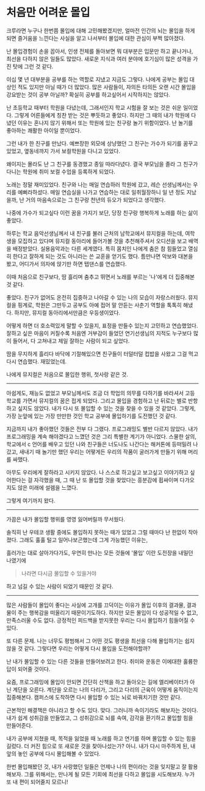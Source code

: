 # 처음만 어려운 몰입

크루라면 누구나 한번쯤 몰입에 대해 고민해봤겠지만,
얼마전 인간의 뇌는 몰입을 하게되면 즐거움을 느낀다는 사실을 알고 나서부터
몰입에 대한 관심이 부쩍 많아졌다.

난 몰입경험이 손을 꼽아서, 인생 전체를 돌아보면
뭐 대부분은 입문만 하고 끝나거나, 최선을 다하지 않은 일들도 많았다.
새로운 지식과 여러 분야에 호기심이 많은 성격을 가진 탓에 그런 것 같다.

이십 몇 년 대부분을 공부를 하는 역할로 지냈고 지금도 그렇다.
나에게 공부는 몰입 대상인 적도 있지만 아닐 때가 더 많았다.
많은 사람들이, 자의든 타의든 오랜 시간 몰입을 강요받는 것이 공부 아닐까? 
확실히 공부를 하고싶어서 시작하지는 않았다.

난 초등학교 때부터 학원을 다녔는데, 그래서인지 학교 시험을 잘 보는 것은 쉬운 일이었다.
그렇게 어른들에게 칭찬 받는 것은 뿌듯하고 좋았다.
하지만 그 때의 내가 학원에 다녔던 이유는 혼나지 않기 위해서 또는 학원에 있는 친구랑 놀기 위함이었다.
난 놀기를 좋아하는 쾌활한 아이일 뿐이었다.

그런 내가 한 친구를 만났다. 예쁘장한 외모에 상냥했던 그 친구는
가수가 되기를 꿈꾸고 있었고, 옆동네까지 가서 보컬학원을 다니고 있었다.

왜이지는 몰라도 난 그 친구를 동경했고 종일 따라다녔다.
결국 부모님을 졸라 그 친구가 다니는 학원에 취미 보컬 수업을 등록하게 되었다.

노래는 정말 재미있었다. 친구와 나는 매일 연습하러 학원에 갔고, 레슨 선생님께서는 우리를 예뻐라하셨다.
매일 연습실을 나가고 연습하는 대로 일취월장하니
일 년 정도 지났을까, 난 거의 마음속으로는 그 친구랑 천년의 듀오가 되었다고 생각했다.

나중에 가수가 되고싶다 이런 꿈을 가지기 보단, 당장 친구랑 행복하게 노래를 하는 삶이 좋았다.

하루는 학교 음악선생님께서 내 친구를 불러 근처의 남학교에서 뮤지컬을 하는데,
여학생을 모집하고 있다며 뮤지컬 동아리에 들어가볼 것을 추천해주셔서 오디션을 보고 배역을 배정받았다.
실용음악과는 다른 세계였다. 특히 몸치인 나에게 춤은 참 힘들었고 열심히 한다고 잘하게 되는 것도 아니라는 쓴 교훈을 얻기도 했다.
틈만나면 악보와 대본을 봤고, 어디가서 의자에 앉기만 하면 탭댄스를 연습했다.

이때 처음으로
친구보다,
땀 흘리며 춤추고 뛰면서 노래를 부르는 '나'에게
더 집중해본 것 같다.

좋았다. 친구가 없어도 온전히 집중하고 나아갈 수 있는 나의 모습이 자랑스러웠다.
뮤지컬을 핑계로, 학원은 그만두고 공부도 아예 접어 말 안듣는 사춘기 역할을 톡톡히 해냈다.
하지만, 뮤지컬 동아리에서만큼은 우등생이었다.

어떻게 하면 더 호소력있게 말할 수 있을지, 표정을 만들수 있는지 고민하고 연습했었다. 잘하고 싶은 마음이 커질수록
처음엔 거부감이 들었던 연기선생님의 지적도 누구보다 많이 들어서, 다 고쳐내고 제일 잘하는 사람이 되고 싶었다.

땀을 무지하게 흘리다 바닥에 기절해있으면
친구들이 터덜터덜 컵밥을 사왔고 그걸 먹고 다시 연습했다.
재밌었는데.

나에게 뮤지컬은 처음으로 몰입한 행위, 첫사랑 같은 것.

---

아쉽게도, 재능도 없었고 부모님께서도 조금 더 학업의 의무를 다하기를 바라셔서 고등학교를 가면서 뮤지컬의 꿈은 접게 되었다.
그리고 몰입을 경험하고 난 뒤로는 별로 반항하고 싶지도 않았다.
내가 다시 또 몰입할 수 있는 것을 찾을 수 있을 것 같았다.
그렇게, 가장 눈앞에 있는 가장 만만한 것인 학교 공부에 몰입하기를 도전했던 것 같다.


지금까지 내가 좋아했던 것들은 전부 다 그랬다. 프로그래밍도 별반 다르지 않았다.
내가 프로그래밍을 계속 해야겠다고 느꼈던 것은 그리 특별한 계기가 아니었다.
스물한 살의, 학교에서 c 언어를 배우고 있던 나와 친구들은
너도나도 나간다는 해커톤에 등떠밀려 나갔고,
새내기 때 놀기만 했던 우리는
어떻게든 우리의 작품이 굴러가게 만들기 위해 머리를 싸맸다.

아무도 우리에게 잘하라고 시키지 않았다.
나 스스로 하고싶고 보고싶고 이야기하고 싶어한다는 걸 자각했을 때,
그 때 난 또 몰입할 것을 찾았다는 흥분감에 휩싸이며
다가오지도 않은 미래에 설렘을 느꼈다.

그렇게 여기까지 왔다.

---

가끔은 내가 몰입할 행위를 영영 잃어버릴까 무서웠다.

솔직히 난 우테코 생활 중에도 몰입하지 못하는 때가 있었고
그럴 때마다 난 한없이 작아졌다. 그래도 훌훌 털고 일어나보곤했는데
그게 가능했던 이유는,


흘러가는 대로 살아가다가도,
우연히 만나는 모든 것들에 '몰입' 이란 도전장을 내밀던 나였기에

> 나라면 다시금 몰입할 수 있을거야

하고 넘길 수 있는 사람이 되었기 때문인 것 같다.

---

많은 사람들이 몰입이 좋다는 사실에 고개를 끄덕이는 이유가
몰입 이후의 결과물, 결과물이 주는 행복감을 떠올리기 때문이기도하다.
하지만 모든 몰입이 다 성공적일 수 없고, 만족스러울 수도 없다.
긍정적인 피드백을 받지못한 우리는 다시 몰입하기 힘들어질 수 있다.

또 다른 문제. 나는 너무도 평범해서 그 어떤 것도 평생을 최선을 다해 몰입하기는 쉽지 않을 것 같다.
그렇다면 우리는 어떻게 다시 몰입을 도전해야할까?

난 내가 몰입할 수 있는 다른 것들을 만들어보려고 한다.
취미와 운동은 이에대한 훌륭한 답이 되어줄 것이다.

요즘, 프로그래밍에 몰입이 안되면 간단히 산책을 하고 돌아오는 길에
엘리베이터가 아닌 계단을 오른다.
계단을 오르는 나의 다리가, 그리고 다리의 근육이 어떻게 움직이는지 집중해본다.
캠퍼스에 도착하면 다시 몰입할 수 있는 뇌로 바꿔치기한 것만 같다.

근본적인 해결책은 아니라고 할 수도 있다.
맞다. 그러니까 속이기라도 해보자는 것이다.
내가 쉽게 성취감을 만들었고, 그 성취감으로 뇌를 속여, 감각을 환기하고
몰입할 힘을 만들어준다.

내가 공부에 지쳤을 때, 목적을 잃었을 때
노래를 하고 연기를 하며 몰입할 수 있는 힘을 길렀다.
더 커진 힘으로 또 새로운 것을 찾아나섰는가? 아니.
내가 다시 마주하게 된, 내 앞의 놓인 공부에 다시 몰입해볼 수 있었다. 

한번 몰입해봤던 것, 내가 사랑했던 일들은 언제나 나의 편이라는 것을 잊지말고 잘 활용해보자.
그를 위해서는, 만나게 될 모든 기회에 최선을 다하고 몰입을 시도해보자.
누가 또 내 편이 되어줄지 모르니!